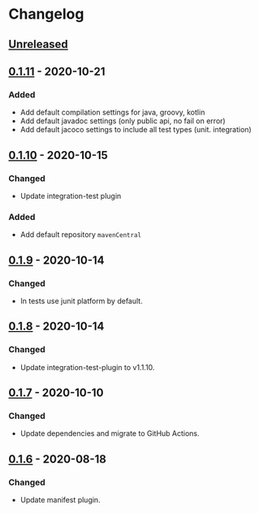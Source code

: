 # Changelog

## [Unreleased]

## [0.1.11] - 2020-10-21
### Added
- Add default compilation settings for java, groovy, kotlin
- Add default javadoc settings (only public api, no fail on error)
- Add default jacoco settings to include all test types (unit. integration)

## [0.1.10] - 2020-10-15
### Changed
- Update integration-test plugin

### Added
- Add default repository `mavenCentral`

## [0.1.9] - 2020-10-14
### Changed
- In tests use junit platform by default.

## [0.1.8] - 2020-10-14
### Changed
- Update integration-test-plugin to v1.1.10.

## [0.1.7] - 2020-10-10
### Changed
- Update dependencies and migrate to GitHub Actions.

## [0.1.6] - 2020-08-18
### Changed
- Update manifest plugin.

[Unreleased]: https://github.com/coditory/gradle-build-plugin/compare/v0.1.11...HEAD
[0.1.11]: https://github.com/coditory/gradle-build-plugin/compare/v0.1.10...v0.1.11
[0.1.10]: https://github.com/coditory/gradle-build-plugin/compare/v0.1.9...v0.1.10
[0.1.9]: https://github.com/coditory/gradle-build-plugin/compare/v0.1.8...v0.1.9
[0.1.8]: https://github.com/coditory/gradle-build-plugin/compare/v0.1.7...v0.1.8
[0.1.7]: https://github.com/coditory/gradle-build-plugin/compare/v0.1.6...v0.1.7
[0.1.6]: https://github.com/coditory/gradle-build-plugin/compare/v0.1.5...v0.1.6

